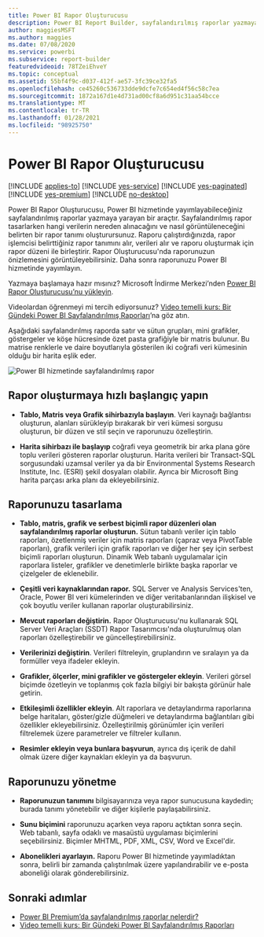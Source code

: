 ```yaml
---
title: Power BI Rapor Oluşturucusu
description: Power BI Report Builder, sayfalandırılmış raporlar yazmaya yarayan bir araçtır.
author: maggiesMSFT
ms.author: maggies
ms.date: 07/08/2020
ms.service: powerbi
ms.subservice: report-builder
featuredvideoid: 78TZeiEhveY
ms.topic: conceptual
ms.assetid: 55bf4f9c-d037-412f-ae57-3fc39ce32fa5
ms.openlocfilehash: ce45260c536733dde9dcfe7c654ed4f56c58c7ea
ms.sourcegitcommit: 1872a167d1e4d731ad00cf8a6d951c31aa54bcce
ms.translationtype: MT
ms.contentlocale: tr-TR
ms.lasthandoff: 01/28/2021
ms.locfileid: "98925750"
---
```

# <a name="power-bi-report-builder"></a>Power BI Rapor Oluşturucusu

[!INCLUDE [applies-to](../includes/applies-to.md)] [!INCLUDE [yes-service](../includes/yes-service.md)] [!INCLUDE [yes-paginated](../includes/yes-paginated.md)] [!INCLUDE [yes-premium](../includes/yes-premium.md)] [!INCLUDE [no-desktop](../includes/no-desktop.md)] 

Power BI Rapor Oluşturucusu, Power BI hizmetinde yayımlayabileceğiniz sayfalandırılmış raporlar yazmaya yarayan bir araçtır.  Sayfalandırılmış rapor tasarlarken hangi verilerin nereden alınacağını ve nasıl görüntüleneceğini belirten bir rapor tanımı oluşturursunuz. Raporu çalıştırdığınızda, rapor işlemcisi belirttiğiniz rapor tanımını alır, verileri alır ve raporu oluşturmak için rapor düzeni ile birleştirir. Rapor Oluşturucusu'nda raporunuzun önizlemesini görüntüleyebilirsiniz. Daha sonra raporunuzu Power BI hizmetinde yayımlayın.
 
Yazmaya başlamaya hazır mısınız? Microsoft İndirme Merkezi’nden [Power BI Rapor Oluşturucusu’nu yükleyin](https://go.microsoft.com/fwlink/?linkid=2086513).

Videolardan öğrenmeyi mi tercih ediyorsunuz? [Video temelli kurs: Bir Gündeki Power BI Sayfalandırılmış Raporları](../learning-catalog/paginated-reports-online-course.md)’na göz atın.

Aşağıdaki sayfalandırılmış raporda satır ve sütun grupları, mini grafikler, göstergeler ve köşe hücresinde özet pasta grafiğiyle bir matris bulunur. Bu matrise renklerle ve daire boyutlarıyla gösterilen iki coğrafi veri kümesinin olduğu bir harita eşlik eder.  

![Power BI hizmetinde sayfalandırılmış rapor](media/report-builder-power-bi/report-builder-get-started-paginated-report.png)

##  <a name="jump-start-report-creation"></a><a name="JumpStartReptCreation"></a> Rapor oluşturmaya hızlı başlangıç yapın  
 
-   **Tablo, Matris veya Grafik sihirbazıyla başlayın**. Veri kaynağı bağlantısı oluşturun, alanları sürükleyip bırakarak bir veri kümesi sorgusu oluşturun, bir düzen ve stil seçin ve raporunuzu özelleştirin.  
  
-   **Harita sihirbazı ile başlayıp** coğrafi veya geometrik bir arka plana göre toplu verileri gösteren raporlar oluşturun. Harita verileri bir Transact-SQL sorgusundaki uzamsal veriler ya da bir Environmental Systems Research Institute, Inc. (ESRI) şekil dosyaları olabilir. Ayrıca bir Microsoft Bing harita parçası arka planı da ekleyebilirsiniz.  

##  <a name="design-your-report"></a><a name="DesignRept"></a> Raporunuzu tasarlama  
  
-   **Tablo, matris, grafik ve serbest biçimli rapor düzenleri olan sayfalandırılmış raporlar oluşturun.** Sütun tabanlı veriler için tablo raporları, özetlenmiş veriler için matris raporları (çapraz veya PivotTable raporları), grafik verileri için grafik raporları ve diğer her şey için serbest biçimli raporları oluşturun. Dinamik Web tabanlı uygulamalar için raporlara listeler, grafikler ve denetimlerle birlikte başka raporlar ve çizelgeler de eklenebilir.  
  
-   **Çeşitli veri kaynaklarından rapor.** SQL Server ve Analysis Services'ten, Oracle, Power BI veri kümelerinden ve diğer veritabanlarından ilişkisel ve çok boyutlu veriler kullanan raporlar oluşturabilirsiniz.  
  
-   **Mevcut raporları değiştirin.** Rapor Oluşturucusu'nu kullanarak SQL Server Veri Araçları (SSDT) Rapor Tasarımcısı'nda oluşturulmuş olan raporları özelleştirebilir ve güncelleştirebilirsiniz.  
  
-   **Verilerinizi değiştirin**. Verileri filtreleyin, gruplandırın ve sıralayın ya da formüller veya ifadeler ekleyin.  

-   **Grafikler, ölçerler, mini grafikler ve göstergeler ekleyin**. Verileri görsel biçimde özetleyin ve toplanmış çok fazla bilgiyi bir bakışta görünür hale getirin.  
  
-   **Etkileşimli özellikler ekleyin**. Alt raporlara ve detaylandırma raporlarına belge haritaları, göster/gizle düğmeleri ve detaylandırma bağlantıları gibi özellikler ekleyebilirsiniz. Özelleştirilmiş görünümler için verileri filtrelemek üzere parametreler ve filtreler kullanın.  
  
-   **Resimler ekleyin veya bunlara başvurun**, ayrıca dış içerik de dahil olmak üzere diğer kaynakları ekleyin ya da başvurun.  
  
##  <a name="manage-your-report"></a><a name="ManageRpt"></a> Raporunuzu yönetme  
  
-   **Raporunuzun tanımını** bilgisayarınıza veya rapor sunucusuna kaydedin; burada tanımı yönetebilir ve diğer kişilerle paylaşabilirsiniz.  
  
-   **Sunu biçimini** raporunuzu açarken veya raporu açtıktan sonra seçin. Web tabanlı, sayfa odaklı ve masaüstü uygulaması biçimlerini seçebilirsiniz. Biçimler MHTML, PDF, XML, CSV, Word ve Excel'dir.  
  
-   **Abonelikleri ayarlayın.** Raporu Power BI hizmetinde yayımladıktan sonra, belirli bir zamanda çalıştırılmak üzere yapılandırabilir ve e-posta aboneliği olarak gönderebilirsiniz.  

## <a name="next-steps"></a>Sonraki adımlar

- [Power BI Premium’da sayfalandırılmış raporlar nelerdir?](paginated-reports-report-builder-power-bi.md)
- [Video temelli kurs: Bir Gündeki Power BI Sayfalandırılmış Raporları](../learning-catalog/paginated-reports-online-course.md)
